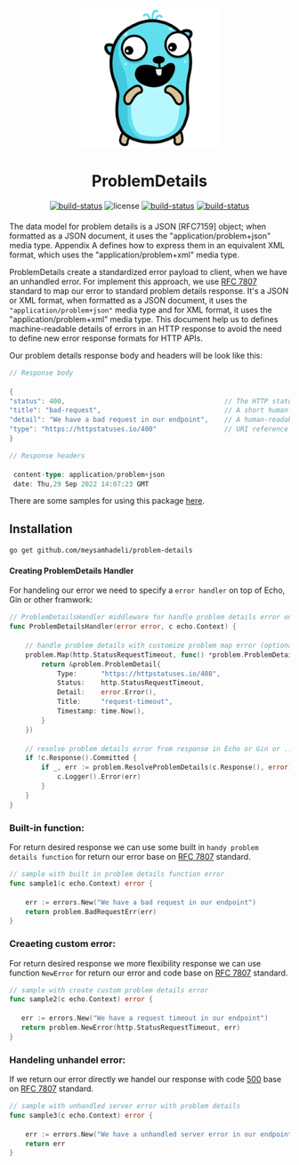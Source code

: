 <div align="center" style="margin-bottom:20px">
  <img src="assets/problem-details.png" alt="problem-details" />
  <h1>ProblemDetails</h1>
  <div align="center">
    <a href="https://github.com/meysamhadeli/problem-details/actions/workflows/ci.yml"><img alt="build-status" src="https://github.com/meysamhadeli/problem-details/actions/workflows/ci.yml/badge.svg?branch=main&style=flat-square"/></a>
    <a><img alt="license" src="https://img.shields.io/badge/go%20version-%3E=1.18-61CFDD.svg?style=flat-square"/></a>
    <a href="https://github.com/meysamhadeli/problem-details/blob/main/LICENSE"><img alt="build-status" src="https://img.shields.io/github/license/meysamhadeli/problem-details?color=%234275f5&style=flat-square"/></a>
    <a href="https://pkg.go.dev/github.com/meysamhadeli/problem-details"><img alt="build-status" src="https://pkg.go.dev/badge/github.com/meysamhadeli/problem-details"/></a>
  </div>
</div>

  The data model for problem details is a JSON [RFC7159] object; when
   formatted as a JSON document, it uses the "application/problem+json"
   media type.  Appendix A defines how to express them in an equivalent
   XML format, which uses the "application/problem+xml" media type.

ProblemDetails create a standardized error payload to client, when we have an unhandled error. For implement this approach, we use [RFC 7807](https://datatracker.ietf.org/doc/html/rfc7807) standard to map our error to standard problem details response. It's a JSON or XML format, when formatted as a JSON document, it uses the `"application/problem+json"` media type and for XML format, it uses the "application/problem+xml" media type. This document help us to defines machine-readable details of errors in an HTTP response to avoid the need to define new error response formats for HTTP APIs.

Our problem details response body and headers will be look like this:
```go
// Response body

{
"status": 400,                                        // The HTTP status code generated on the problem occurrence
"title": "bad-request",                               // A short human-readable problem summary
"detail": "We have a bad request in our endpoint",    // A human-readable explanation for what exactly happened
"type": "https://httpstatuses.io/400"                 // URI reference to identify the problem type
}
```
```go
// Response headers

 content-type: application/problem+json
 date: Thu,29 Sep 2022 14:07:23 GMT 
```
There are some samples for using this package [here](./sample/cmd/main.go).

## Installation

```bash
go get github.com/meysamhadeli/problem-details
```

#### Creating ProblemDetails Handler
For handeling our error we need to specify a `error handler` on top of Echo, Gin or other framwork:
```go
// ProblemDetailsHandler middleware for handle problem details error on top of echo or gin or ...
func ProblemDetailsHandler(error error, c echo.Context) {
	
	// handle problem details with customize problem map error (optional)
	problem.Map(http.StatusRequestTimeout, func() *problem.ProblemDetail {
		return &problem.ProblemDetail{
			Type:      "https://httpstatuses.io/408",
			Status:    http.StatusRequestTimeout,
			Detail:    error.Error(),
			Title:     "request-timeout",
			Timestamp: time.Now(),
		}
	})

	// resolve problem details error from response in Echo or Gin or ...
	if !c.Response().Committed {
		if _, err := problem.ResolveProblemDetails(c.Response(), error); err != nil {
			c.Logger().Error(err)
		}
	}
}
```

### Built-in function:

For return desired response we can use some built in `handy problem details function` for return our error base on [RFC 7807](https://datatracker.ietf.org/doc/html/rfc7807) standard.

```go
// sample with built in problem details function error
func sample1(c echo.Context) error {

	err := errors.New("We have a bad request in our endpoint")
	return problem.BadRequestErr(err)
}
```
### Creaeting custom error:

For return desired response we more flexibility response we can use function `NewError` for return our error and code base on [RFC 7807](https://datatracker.ietf.org/doc/html/rfc7807) standard.
 
 ```go
 // sample with create custom problem details error
func sample2(c echo.Context) error {

	err := errors.New("We have a request timeout in our endpoint")
	return problem.NewError(http.StatusRequestTimeout, err)
}
 ```
### Handeling unhandel error:
If we return our error directly we handel our response with code [500](https://httpstatuses.io/500) base on [RFC 7807](https://datatracker.ietf.org/doc/html/rfc7807) standard. 

```go
// sample with unhandled server error with problem details
func sample3(c echo.Context) error {

	err := errors.New("We have a unhandled server error in our endpoint")
	return err
}
```

